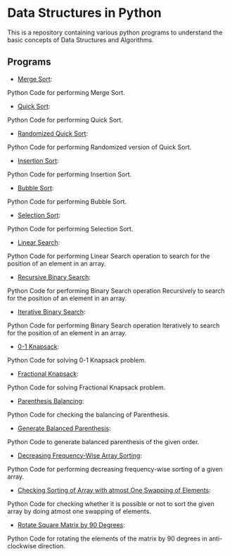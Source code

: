 # Data Structures in Python




This is a repository containing various python programs to understand the basic concepts of Data Structures and Algorithms.




## Programs



* [Merge Sort](https://github.com/altruistcoder/Data-Structures-Python/blob/master/Sorting%20Algorithms/merge_sort.py):

  

Python Code for performing Merge Sort.



* [Quick Sort](https://github.com/altruistcoder/Data-Structures-Python/blob/master/Sorting%20Algorithms/quick_sort.py):

  

Python Code for performing Quick Sort.



* [Randomized Quick Sort](https://github.com/altruistcoder/Data-Structures-Python/blob/master/Sorting%20Algorithms/quick_sort_randomized.py):

  

Python Code for performing Randomized version of Quick Sort.



* [Insertion Sort](https://github.com/altruistcoder/Data-Structures-Python/blob/master/Sorting%20Algorithms/insertion_sort.py):

  

Python Code for performing Insertion Sort.



* [Bubble Sort](https://github.com/altruistcoder/Data-Structures-Python/blob/master/Sorting%20Algorithms/bubble_sort.py):

  

Python Code for performing Bubble Sort.



* [Selection Sort](https://github.com/altruistcoder/Data-Structures-Python/blob/master/Sorting%20Algorithms/selection_sort.py):

  

Python Code for performing Selection Sort.



* [Linear Search](https://github.com/altruistcoder/Data-Structures-Python/blob/master/Searching%20Algorithms/linear_search.py):

  

Python Code for performing Linear Search operation to search for the position of an element in an array.



* [Recursive Binary Search](https://github.com/altruistcoder/Data-Structures-Python/blob/master/Searching%20Algorithms/binary_search_iterative.py):

  

Python Code for performing Binary Search operation Recursively to search for the position of an element in an array.



* [Iterative Binary Search](https://github.com/altruistcoder/Data-Structures-Python/blob/master/Searching%20Algorithms/binary_search_recursive.py):

  

Python Code for performing Binary Search operation Iteratively to search for the position of an element in an array.



* [0-1 Knapsack](https://github.com/altruistcoder/Data-Structures-Python/blob/master/01_knapsack.py):

  

Python Code for solving 0-1 Knapsack problem.



* [Fractional Knapsack](https://github.com/altruistcoder/Data-Structures-Python/blob/master/fractional_knapsack.py):

  

Python Code for solving Fractional Knapsack problem.



* [Parenthesis Balancing](https://github.com/altruistcoder/Data-Structures-Python/blob/master/parenthesis_balanced_checking.py):

  

Python Code for checking the balancing of Parenthesis.



* [Generate Balanced Parenthesis](https://github.com/altruistcoder/Data-Structures-Python/blob/master/generate_parenthesis.py):

  

Python Code to generate balanced parenthesis of the given order.



* [Decreasing Frequency-Wise Array Sorting](https://github.com/altruistcoder/Data-Structures-Python/blob/master/decreasing_frequency_wise_sorting.py):

  

Python Code for performing decreasing frequency-wise sorting of a given array.



* [Checking Sorting of Array with atmost One Swapping of Elements](https://github.com/altruistcoder/Data-Structures-Python/blob/master/check_one_swap_sort.py):

  

Python Code for checking whether it is possible or not to sort the given array by doing atmost one swapping of elements.

* [Rotate Square Matrix by 90 Degrees](https://github.com/altruistcoder/Data-Structures-Python/blob/master/check_one_swap_sort.py):

  

Python Code for rotating the elements of the matrix by 90 degrees in anti-clockwise direction.

